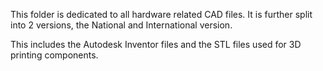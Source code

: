 This folder is dedicated to all hardware related CAD files. It is further split into 2 versions, the National and International version. 

This includes the Autodesk Inventor files and the STL files used for 3D printing components. 
